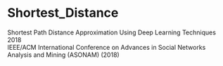 # Shortest_Distance
Shortest Path Distance Approximation Using Deep Learning Techniques 2018 <br />
IEEE/ACM International Conference on Advances in Social Networks Analysis and Mining (ASONAM) (2018)
